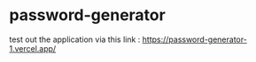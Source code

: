 # password-generator
test out the application via this link : https://password-generator-1.vercel.app/
